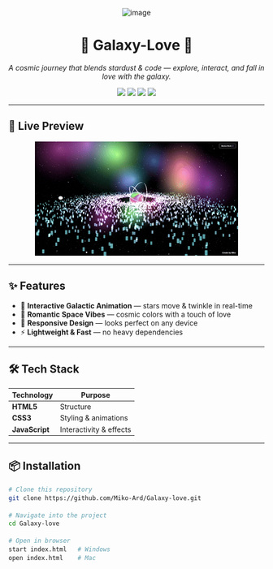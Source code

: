
<!-- Banner -->
<p align="center">
  <img width="1919" height="515" alt="image" src="https://github.com/user-attachments/assets/e446dab6-419b-41d1-b020-2ef6ec121559" />
</p>

<h1 align="center">🌌 Galaxy-Love 💫</h1>
<p align="center">
  <i>A cosmic journey that blends stardust & code — explore, interact, and fall in love with the galaxy.</i>
</p>

<p align="center">
  <a href="https://Miko-Ard.github.io/Galaxy-love"><img src="https://img.shields.io/badge/🌐%20Live%20Demo-Visit%20Now-blue?style=for-the-badge"></a>
  <a href="https://github.com/Miko-Ard/Galaxy-love/stargazers"><img src="https://img.shields.io/github/stars/Miko-Ard/Galaxy-love?color=ff69b4&style=for-the-badge"></a>
  <a href="https://github.com/Miko-Ard/Galaxy-love/issues"><img src="https://img.shields.io/github/issues/Miko-Ard/Galaxy-love?color=yellow&style=for-the-badge"></a>
  <a href="LICENSE"><img src="https://img.shields.io/github/license/Miko-Ard/Galaxy-love?color=green&style=for-the-badge"></a>
</p>

---

## 🚀 Live Preview
<p align="center">
   <img alt="image" src="gif.gif"/>
</p>

</p>

---

## ✨ Features
- 🌠 **Interactive Galactic Animation** — stars move & twinkle in real-time  
- 💖 **Romantic Space Vibes** — cosmic colors with a touch of love  
- 📱 **Responsive Design** — looks perfect on any device  
- ⚡ **Lightweight & Fast** — no heavy dependencies  

---

## 🛠️ Tech Stack
| Technology | Purpose |
|------------|---------|
| **HTML5**  | Structure |
| **CSS3**   | Styling & animations |
| **JavaScript** | Interactivity & effects |

---

## 📦 Installation
```bash
# Clone this repository
git clone https://github.com/Miko-Ard/Galaxy-love.git

# Navigate into the project
cd Galaxy-love

# Open in browser
start index.html   # Windows
open index.html    # Mac
